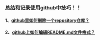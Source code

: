 ### 总结和记录使用github中技巧！！

#### 1、[github里如何删除一个repository仓库？](https://github.com/xiaomaer/github_skill/edit/master/)
#### 2、[github上如何编辑README.md文件格式？](https://github.com/xiaomaer/github_skill/edit/master/)
